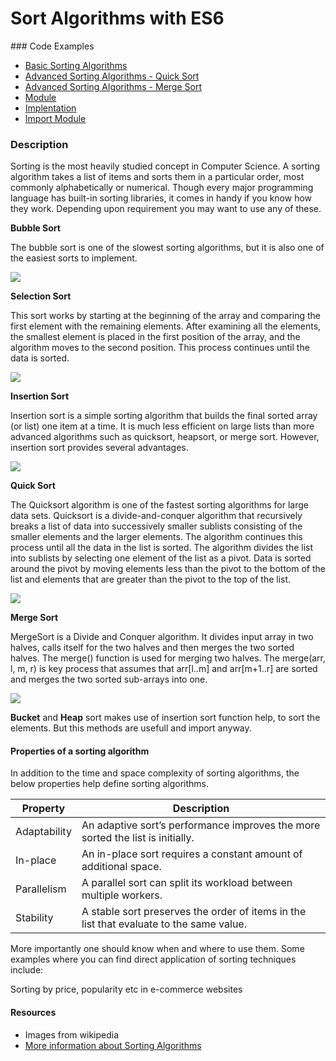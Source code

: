 # Sort Algorithms with ES6

### Code Examples

- [Basic Sorting Algorithms](./basic-sort.js)
- [Advanced Sorting Algorithms - Quick Sort](./quick-sort.module.js)
- [Advanced Sorting Algorithms - Merge Sort](./merge-sort.module.js)
- [Module](./sort-module.js)
- [Implentation](./implementation.js)
- [Import Module](./index.js)

### Description

Sorting is the most heavily studied concept in Computer Science. A sorting algorithm takes a list of items and sorts them in a particular order, most commonly alphabetically or numerical. Though every major programming language has built-in sorting libraries, it comes in handy if you know how they work. Depending upon requirement you may want to use any of these.

**Bubble Sort**

The bubble sort is one of the slowest sorting algorithms, but it is also one of the easiest sorts to implement.

![](https://upload.wikimedia.org/wikipedia/commons/c/c8/Bubble-sort-example-300px.gif)

**Selection Sort**

This sort works by starting at the beginning of the array and comparing the first element with the remaining elements. After examining all the elements, the smallest element is placed in the first position of the array, and the algorithm moves to the second position. This process continues until the data is sorted.

![](https://upload.wikimedia.org/wikipedia/commons/9/94/Selection-Sort-Animation.gif)

**Insertion Sort**

Insertion sort is a simple sorting algorithm that builds the final sorted array (or list) one item at a time. It is much less efficient on large lists than more advanced algorithms such as quicksort, heapsort, or merge sort. However, insertion sort provides several advantages.

![](https://upload.wikimedia.org/wikipedia/commons/0/0f/Insertion-sort-example-300px.gif)

**Quick Sort**

The Quicksort algorithm is one of the fastest sorting algorithms for large data sets. Quicksort is a divide-and-conquer algorithm that recursively breaks a list of data into successively smaller sublists consisting of the smaller elements and the larger elements. The algorithm continues this process until all the data in the list is sorted. The algorithm divides the list into sublists by selecting one element of the list as a pivot. Data is sorted around the pivot by moving elements less than the pivot to the bottom of the list and elements that are greater than the pivot to the top of the list.

![](https://upload.wikimedia.org/wikipedia/commons/6/6a/Sorting_quicksort_anim.gif)

**Merge Sort**

MergeSort is a Divide and Conquer algorithm. It divides input array in two halves, calls itself for the two halves and then merges the two sorted halves. The merge() function is used for merging two halves. The merge(arr, l, m, r) is key process that assumes that arr[l..m] and arr[m+1..r] are sorted and merges the two sorted sub-arrays into one.

![](https://upload.wikimedia.org/wikipedia/commons/c/cc/Merge-sort-example-300px.gif)

**Bucket** and **Heap** sort makes use of insertion sort function help, to sort the elements. But this methods are usefull and import anyway.

#### Properties of a sorting algorithm

In addition to the time and space complexity of sorting algorithms, the below properties help define sorting algorithms.

| Property     | Description                                                                             |
| ------------ | --------------------------------------------------------------------------------------- |
| Adaptability | An adaptive sort’s performance improves the more sorted the list is initially.          |
| In-place     | An in-place sort requires a constant amount of additional space.                        |
| Parallelism  | A parallel sort can split its workload between multiple workers.                        |
| Stability    | A stable sort preserves the order of items in the list that evaluate to the same value. |

More importantly one should know when and where to use them. Some examples where you can find direct application of sorting techniques include:

Sorting by price, popularity etc in e-commerce websites

#### Resources

- Images from wikipedia
- [More information about Sorting Algorithms](http://www.growingwiththeweb.com/2014/06/sorting-algorithms.html)
